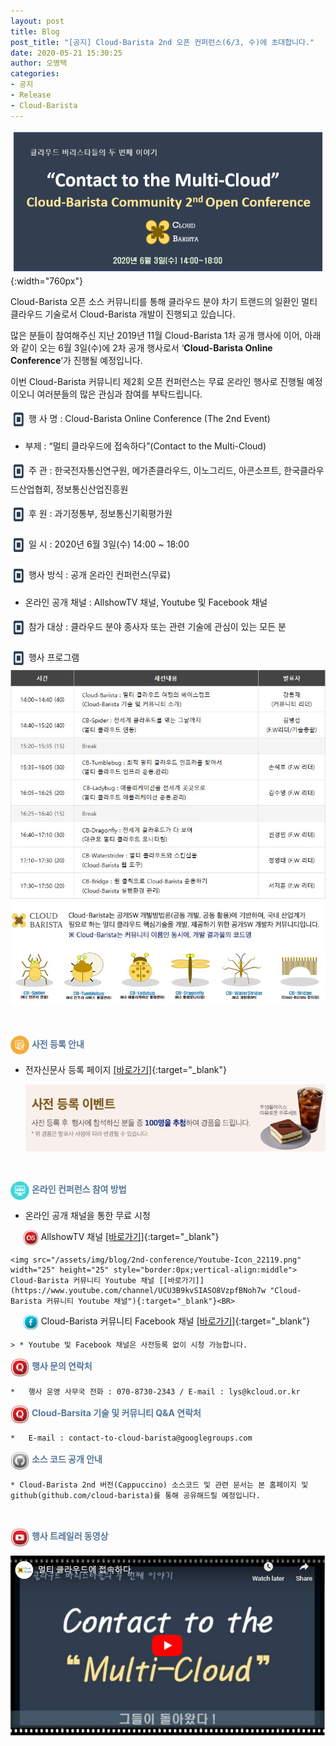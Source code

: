 ```yaml
---
layout: post
title: Blog
post_title: "[공지] Cloud-Barista 2nd 오픈 컨퍼런스(6/3, 수)에 초대합니다."
date: 2020-05-21 15:30:25
author: 오병택
categories: 
- 공지
- Release
- Cloud-Barista
---
```


![Alt text](/assets/img/blog/2nd-conference/leaflet-haeder.png){:width="760px"}

Cloud-Barista 오픈 소스 커뮤니티를 통해 클라우드 분야 차기 트랜드의 일환인 멀티 클라우드 기술로서 Cloud-Barista 개발이 진행되고 있습니다.
<BR>

많은 분들이 참여해주신 지난 2019년 11월 Cloud-Barista 1차 공개 행사에 이어, 아래와 같이 오는 6월 3일(수)에 2차 공개 행사로서 ‘**Cloud-Barista Online Conference**‘가 진행될 예정입니다.

이번 Cloud-Barista 커뮤니티 제2회 오픈 컨퍼런스는 무료 온라인 행사로 진행될 예정이오니
여러분들의 많은 관심과 참여를 부탁드립니다.
<!--more-->

<img src="/assets/img/blog/2nd-conference/square_payment_icon_132877.png" width="25" height="35" style="border:0px;vertical-align:middle"> 행 사 명 : Cloud-Barista Online Conference (The 2nd Event)
- 부제 : “멀티 클라우드에 접속하다”(Contact to the Multi-Cloud)

<img src="/assets/img/blog/2nd-conference/square_payment_icon_132877.png" width="25" height="35" style="border:0px;vertical-align:middle"> 주   관 : 한국전자통신연구원, 메가존클라우드, 이노그리드, 아콘소프트, 한국클라우드산업협회, 정보통신산업진흥원

<img src="/assets/img/blog/2nd-conference/square_payment_icon_132877.png" width="25" height="35" style="border:0px;vertical-align:middle"> 후   원 : 과기정통부, 정보통신기획평가원

<img src="/assets/img/blog/2nd-conference/square_payment_icon_132877.png" width="25" height="35" style="border:0px;vertical-align:middle"> 일   시 : 2020년 6월 3일(수) 14:00 ~ 18:00

<img src="/assets/img/blog/2nd-conference/square_payment_icon_132877.png" width="25" height="35" style="border:0px;vertical-align:middle"> 행사 방식 : 공개 온라인 컨퍼런스(무료)
- 온라인 공개 채널 : AllshowTV 채널, Youtube 및 Facebook 채널

<img src="/assets/img/blog/2nd-conference/square_payment_icon_132877.png" width="25" height="35" style="border:0px;vertical-align:middle"> 참가 대상 : 클라우드 분야 종사자 또는 관련 기술에 관심이 있는 모든 분 

<img src="/assets/img/blog/2nd-conference/square_payment_icon_132877.png" width="25" height="35" style="border:0px;vertical-align:middle"> 행사 프로그램<BR>
![Alt text](/assets/img/blog/2nd-conference/barista_edm_01-edited-cut3.jpg)

<BR>

<span style="color:#557799"><img src="/assets/img/blog/2nd-conference/paper-pencil_icon-icons.com_52928.png" width="30" height="30" style="border:0px;vertical-align:middle">
 **사전 등록 안내**</span>

-	전자신문사 등록 페이지 [[바로가기]](http://www.allshowtv.com/member/index.html?idx=199 "전자신문사 등록 페이지"){:target="_blank"}

    ![Alt text](/assets/img/blog/2nd-conference/barista_edm_02-cut2.jpg)

<BR>

<span style="color:#557799"><img src="/assets/img/blog/2nd-conference/screen_icon-icons.com_52924.png" width="30" height="30" style="border:0px;vertical-align:middle">
**온라인 컨퍼런스 참여 방법**</span>

-	온라인 공개 채널을 통한 무료 시청

&nbsp;&nbsp;&nbsp;&nbsp;
    <img src="/assets/img/blog/2nd-conference/Lastfm-Icon_22087.png" width="25" height="25" style="border:0px;vertical-align:middle">
    AllshowTV 채널 [[바로가기]](http://www.allshowtv.com/detail.html?idx=199 "AllshowTV 채널"){:target="_blank"}<BR>

    <img src="/assets/img/blog/2nd-conference/Youtube-Icon_22119.png" width="25" height="25" style="border:0px;vertical-align:middle">
    Cloud-Barista 커뮤니티 Youtube 채널 [[바로가기]](https://www.youtube.com/channel/UCU3B9kvSIASO8VzpfBNoh7w "Cloud-Barista 커뮤니티 Youtube 채널"){:target="_blank"}<BR>

 &nbsp;&nbsp;&nbsp;&nbsp;
    <img src="/assets/img/blog/2nd-conference/Facebook-Icon_22115.png" width="25" height="25" style="border:0px;vertical-align:middle">
    Cloud-Barista 커뮤니티 Facebook 채널 [[바로가기]](http://fb.com/groups/570753216908482/ "Cloud-Barista 커뮤니티 Facebook 채널"){:target="_blank"}

    > * Youtube 및 Facebook 채널은 사전등록 없이 시청 가능합니다.


<span style="color:#557799"><img src="/assets/img/blog/2nd-conference/Quora-Icon_22095.png" width="30" height="30" style="border:0px;vertical-align:middle">
**행사 문의 연락처**</span>
 
    *	행사 운영 사무국 전화 : 070-8730-2343 / E-mail : lys@kcloud.or.kr

<span style="color:#557799"><img src="/assets/img/blog/2nd-conference/Quora-Icon_22095.png" width="30" height="30" style="border:0px;vertical-align:middle">
**Cloud-Barsita 기술 및 커뮤니티 Q&A 연락처**</span>

    *	E-mail : contact-to-cloud-barista@googlegroups.com

<span style="color:#557799"><img src="/assets/img/blog/2nd-conference/Github-Icon_22102.png" width="30" height="30" style="border:0px;vertical-align:middle">
**소스 코드 공개 안내**</span>

    * Cloud-Barista 2nd 버전(Cappuccino) 소스코드 및 관련 문서는 본 홈페이지 및 github(github.com/cloud-barista)를 통해 공유해드릴 예정입니다.

<BR>

<span style="color:#557799"><img src="/assets/img/blog/2nd-conference/Youtube-Icon_22119.png" width="30" height="30" style="border:0px;vertical-align:middle">
**행사 트레일러 동영상**</span>

[![Contact to the Multi-Cloud](/assets/img/blog/2nd-conference/youtube-movie-clip3.png)](https://www.youtube.com/embed/fZbdXHUZ4A4?)

